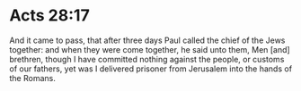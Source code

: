 # Acts 28:17

And it came to pass, that after three days Paul called the chief of the Jews together: and when they were come together, he said unto them, Men [and] brethren, though I have committed nothing against the people, or customs of our fathers, yet was I delivered prisoner from Jerusalem into the hands of the Romans.